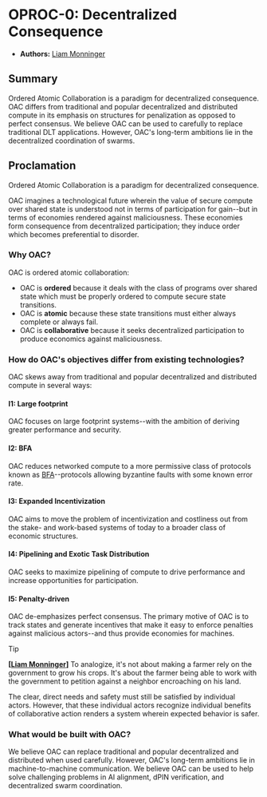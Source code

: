 # OPROC-0: Decentralized Consequence
- **Authors:** [Liam Monninger](mailto:liam@ramate.io)

## Summary
Ordered Atomic Collaboration is a paradigm for decentralized consequence. OAC differs from traditional and popular decentralized and distributed compute in its emphasis on structures for penalization as opposed to perfect consensus. We believe OAC can be used to carefully to replace traditional DLT applications. However, OAC's long-term ambitions lie in the decentralized coordination of swarms. 

## Proclamation
Ordered Atomic Collaboration is a paradigm for decentralized consequence. 

OAC imagines a technological future wherein the value of secure compute over shared state is understood not in terms of participation for gain--but in terms of economies rendered against maliciousness. These economies form consequence from decentralized participation; they induce order which becomes preferential to disorder.

### Why OAC?
OAC is ordered atomic collaboration:
- OAC is **ordered** because it deals with the class of programs over shared state which must be properly ordered to compute secure state transitions. 
- OAC is **atomic** because these state transitions must either always complete or always fail. 
- OAC is **collaborative** because it seeks decentralized participation to produce economics against maliciousness. 

### How do OAC's objectives differ from existing technologies?
OAC skews away from traditional and popular decentralized and distributed compute in several ways:

#### I1: Large footprint
OAC focuses on large footprint systems--with the ambition of deriving greater performance and security. 

#### I2: BFA
OAC reduces networked compute to a more permissive class of protocols known as [BFA](../../../oart/oera-000-000-000-dulan/oart-000-000-001-bfa/README.md)--protocols allowing byzantine faults with some known error rate. 

#### I3: Expanded Incentivization
OAC aims to move the problem of incentivization and costliness out from the stake- and work-based systems of today to a broader class of economic structures. 

#### I4: Pipelining and Exotic Task Distribution
OAC seeks to maximize pipelining of compute to drive performance and increase opportunities for participation. 

#### I5: Penalty-driven
OAC de-emphasizes perfect consensus. The primary motive of OAC is to track states and generate incentives that make it easy to enforce penalties against malicious actors--and thus provide economies for machines. 

> [!TIP]
>
> **[[Liam Monninger](mailto:liam@ramate.io)]**
> To analogize, it's not about making a farmer rely on the government to grow his crops. It's about the farmer being able to work with the government to petition against a neighbor encroaching on his land.
>
> The clear, direct needs and safety must still be satisfied by individual actors. However, that these individual actors recognize individual benefits of collaborative action renders a system wherein expected behavior is safer. 

### What would be built with OAC?
We believe OAC can replace traditional and popular decentralized and distributed when used carefully. However, OAC's long-term ambitions lie in machine-to-machine communication. We believe OAC can be used to help solve challenging problems in AI alignment, dPIN verification, and decentralized swarm coordination.